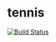 # tennis
[![Build Status](https://travis-ci.org/jfher/tennis.png)](https://travis-ci.org/jfher/tennis)
